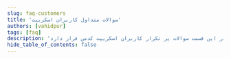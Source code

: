 ```yaml
---
slug: faq-customers
title: 'سوالات متداول کاربران اسکریپت'
authors: [vahidpur]
tags: [faq]
description: 'در این قسمت سوالات پر تکرار کاربران اسکریپت کدمن قرار دارد'
hide_table_of_contents: false
---
```

 